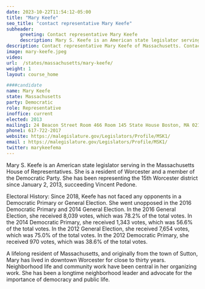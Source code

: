 ```yaml
---
date: 2023-10-22T11:54:12-05:00
title: "Mary Keefe"
seo_title: "contact representative Mary Keefe"
subheader:
     greeting: Contact representative Mary Keefe
     description: Mary S. Keefe is an American state legislator serving in the Massachusetts House of Representatives. She is a resident of Worcester and a member of the Democratic Party. She has been representing the 15th Worcester district since January 2, 2013, succeeding Vincent Pedone.
description: Contact representative Mary Keefe of Massachusetts. Contact information for Mary Keefe includes email address, phone number, and mailing address.
image: mary-keefe.jpeg
video:
url:  /states/massachusetts/mary-keefe/
weight: 1
layout: course_home

####candidate
name: Mary Keefe
state: Massachusetts
party: Democratic
role: Representative
inoffice: current
elected: 2013
mailing1: 24 Beacon Street Room 466 Room 145 State House Boston, MA 02133
phone1: 617-722-2017
website: https://malegislature.gov/Legislators/Profile/MSK1/
email : https://malegislature.gov/Legislators/Profile/MSK1/
twitter: marykeefema
---
```


Mary S. Keefe is an American state legislator serving in the Massachusetts House of Representatives. She is a resident of Worcester and a member of the Democratic Party. She has been representing the 15th Worcester district since January 2, 2013, succeeding Vincent Pedone.

Electoral History:
Since 2018, Keefe has not faced any opponents in a Democratic Primary or General Election. She went unopposed in the 2016 Democratic Primary and 2014 General Election. In the 2016 General Election, she received 8,039 votes, which was 78.2% of the total votes. In the 2014 Democratic Primary, she received 1,343 votes, which was 56.6% of the total votes. In the 2012 General Election, she received 7,654 votes, which was 75.0% of the total votes. In the 2012 Democratic Primary, she received 970 votes, which was 38.6% of the total votes.

A lifelong resident of Massachusetts, and originally from the town of Sutton, Mary has lived in downtown Worcester for close to thirty years. Neighborhood life and community work have been central in her organizing work. She has been a longtime neighborhood leader and advocate for the importance of democracy and public life.
